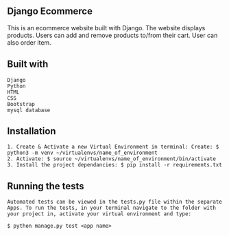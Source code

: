 Django Ecommerce
-
This is an ecommerce website built with Django. The website displays products. Users can add and remove products to/from their cart. User can also order item.

Built with
-

    Django
    Python
    HTML
    CSS
    Bootstrap
    mysql database

Installation
-
    1. Create & Activate a new Virtual Environment in terminal: Create: $ python3 -m venv ~/virtualenvs/name_of_environment 
    2. Activate: $ source ~/virtualenvs/name_of_environment/bin/activate
    3. Install the project dependancies: $ pip install -r requirements.txt
    
    
Running the tests
-
    Automated tests can be viewed in the tests.py file within the separate Apps. To run the tests, in your terminal navigate to the folder with your project in, activate your virtual environment and type:
    
    $ python manage.py test <app name>